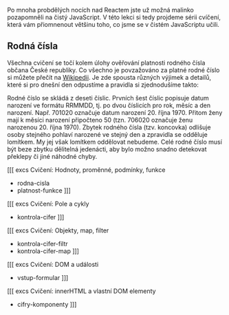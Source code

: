 Po mnoha probdělých nocích nad Reactem jste už možná malinko pozapomněli na čistý JavaScript. V této lekci si tedy projdeme sérii cvíčení, která vám přiomnenout většinu toho, co jsme se v čistém JavaScriptu učili. 

## Rodná čísla

Všechna cvičení se točí kolem úlohy ověřování platnosti rodného čísla občana České republiky. Co všechno je povzažováno za platné rodné číslo si můžete přečít na [Wikipedii](https://cs.wikipedia.org/wiki/Rodn%C3%A9_%C4%8D%C3%ADslo). Je zde spousta různých výjimek a detailů, které si pro dnešní den odpustíme a pravidla si zjednodušíme takto:

Rodné číslo se skládá z deseti číslic. Prvních šest číslic popisuje datum narození ve formátu RRMMDD, tj. po dvou číslicích pro rok, měsíc a den narození. Např. 701020 označuje datum narození 20. října 1970. Přitom ženy mají k měsíci narození připočteno 50 (tzn. 706020 označuje ženu narozenou 20. října 1970). Zbytek rodného čísla (tzv. koncovka) odlišuje osoby stejného pohlaví narozené ve stejný den a zpravidla se odděluje lomítkem. My jej však lomítkem oddělovat nebudeme. Celé rodné číslo musí být beze zbytku dělitelná jedenácti, aby bylo možno snadno detekovat překlepy či jiné náhodné chyby.

[[[ excs Cvičení: Hodnoty, proměnné, podmínky, funkce
- rodna-cisla
- platnost-funkce
]]]

[[[ excs Cvičení: Pole a cykly
- kontrola-cifer
]]]

[[[ excs Cvičení: Objekty, map, filter
- kontrola-cifer-filtr
- kontrola-cifer-map
]]]

[[[ excs Cvičení: DOM a události
- vstup-formular
]]]

[[[ excs Cvičení: innerHTML a vlastní DOM elementy
- cifry-komponenty
]]]
